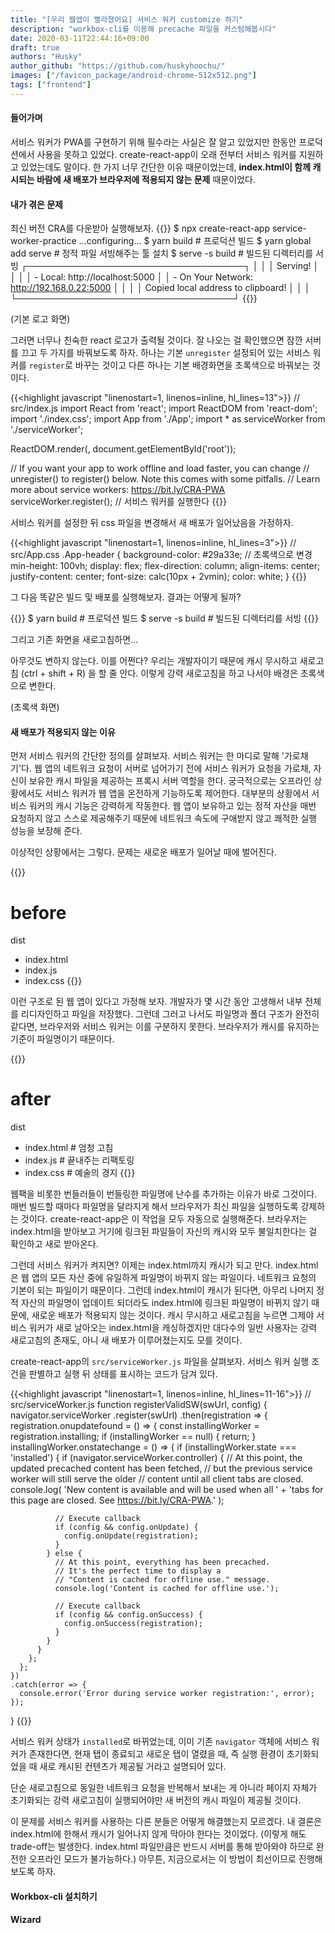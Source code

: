 ```yaml
---
title: "[우리 웹앱이 빨라졌어요] 서비스 워커 customize 하기"
description: "workbox-cli를 이용해 precache 파일을 커스텀해봅시다"
date: 2020-03-11T22:44:16+09:00
draft: true
authors: "Husky"
author_github: "https://github.com/huskyhoochu/"
images: ["/favicon_package/android-chrome-512x512.png"]
tags: ["frontend"]
---
```


#### 들어가며

서비스 워커가 PWA를 구현하기 위해 필수라는 사실은 잘 알고 있었지만 한동안 프로덕션에서 사용을 못하고 있었다. create-react-app이 오래 전부터 서비스 워커를 지원하고 있었는데도 말이다. 한 가지 너무 간단한 이유 때문이었는데, **index.html이 함께 캐시되는 바람에 새 배포가 브라우저에 적용되지 않는 문제** 때문이었다.

#### 내가 겪은 문제

최신 버전 CRA를 다운받아 실행해보자.
{{<highlight bash>}}
$ npx create-react-app service-worker-practice
...configuring...
$ yarn build # 프로덕션 빌드
$ yarn global add serve # 정적 파일 서빙해주는 툴 설치
$ serve -s build # 빌드된 디렉터리를 서빙
┌───────────────────────────────────┐
│                                                  │
│   Serving!                                       │
│                                                  │
│   - Local:            http://localhost:5000      │
│   - On Your Network:  http://192.168.0.22:5000   │
│                                                  │
│   Copied local address to clipboard!             │
│                                                  │
└───────────────────────────────────┘
{{</highlight>}}

(기본 로고 화면)

그러면 너무나 친숙한 react 로고가 출력될 것이다. 잘 나오는 걸 확인했으면 잠깐 서버를 끄고 두 가지를 바꿔보도록 하자. 하나는 기본 `unregister` 설정되어 있는 서비스 워커를 `register`로 바꾸는 것이고 다른 하나는 기본 배경화면을 초록색으로 바꿔보는 것이다. 

{{<highlight javascript "linenostart=1, linenos=inline, hl_lines=13">}}
// src/index.js
import React from 'react';
import ReactDOM from 'react-dom';
import './index.css';
import App from './App';
import * as serviceWorker from './serviceWorker';

ReactDOM.render(<App />, document.getElementById('root'));

// If you want your app to work offline and load faster, you can change
// unregister() to register() below. Note this comes with some pitfalls.
// Learn more about service workers: https://bit.ly/CRA-PWA
serviceWorker.register(); // 서비스 워커를 실행한다
{{</highlight>}}

서비스 워커를 설정한 뒤 css 파일을 변경해서 새 배포가 일어났음을 가정하자.

{{<highlight javascript "linenostart=1, linenos=inline, hl_lines=3">}}
// src/App.css
.App-header {
  background-color: #29a33e; // 초록색으로 변경
  min-height: 100vh;
  display: flex;
  flex-direction: column;
  align-items: center;
  justify-content: center;
  font-size: calc(10px + 2vmin);
  color: white;
}
{{</highlight>}}

그 다음 똑같은 빌드 및 배포를 실행해보자. 결과는 어떻게 될까?

{{<highlight bash>}}
$ yarn build # 프로덕션 빌드
$ serve -s build # 빌드된 디렉터리를 서빙
{{</highlight>}}

그리고 기존 화면을 새로고침하면...

아무것도 변하지 않는다. 이를 어쩐다? 우리는 개발자이기 때문에 캐시 무시하고 새로고침 (ctrl + shift + R) 을 할 줄 안다. 이렇게 강력 새로고침을 하고 나서야 배경은 초록색으로 변한다.

(초록색 화면)

#### 새 배포가 적용되지 않는 이유

먼저 서비스 워커의 간단한 정의를 살펴보자. 서비스 워커는 한 마디로 말해 '가로채기'다. 웹 앱의 네트워크 요청이 서버로 넘어가기 전에 서비스 워커가 요청을 가로채, 자신이 보유한 캐시 파일을 제공하는 프록시 서버 역할을 한다. 궁극적으로는 오프라인 상황에서도 서비스 워커가 웹 앱을 온전하게 기능하도록 제어한다. 대부분의 상황에서 서비스 워커의 캐시 기능은 강력하게 작동한다. 웹 앱이 보유하고 있는 정적 자산을 매번 요청하지 않고 스스로 제공해주기 때문에 네트워크 속도에 구애받지 않고 쾌적한 실행 성능을 보장해 준다.

이상적인 상황에서는 그렇다. 문제는 새로운 배포가 일어날 때에 벌어진다.

{{<highlight bash>}}
# before
dist
  - index.html
  - index.js
  - index.css
{{</highlight>}}

이런 구조로 된 웹 앱이 있다고 가정해 보자. 개발자가 몇 시간 동안 고생해서 내부 전체를 리디자인하고 파일을 저장했다. 그런데 그러고 나서도 파일명과 폴더 구조가 완전히 같다면, 브라우저와 서비스 워커는 이를 구분하지 못한다. 브라우저가 캐시를 유지하는 기준이 파일명이기 때문이다.

{{<highlight bash>}}
# after
dist
  - index.html # 엄청 고침
  - index.js # 끝내주는 리팩토링
  - index.css # 예술의 경지
{{</highlight>}}

웹팩을 비롯한 번들러들이 번들링한 파일명에 난수를 추가하는 이유가 바로 그것이다. 매번 빌드할 때마다 파일명을 달라지게 해서 브라우저가 최신 파일을 실행하도록 강제하는 것이다. create-react-app은 이 작업을 모두 자동으로 실행해준다. 브라우저는 index.html을 받아보고 거기에 링크된 파일들이 자신의 캐시와 모두 불일치한다는 걸 확인하고 새로 받아온다.

그런데 서비스 워커가 켜지면? 이제는 index.html까지 캐시가 되고 만다. index.html은 웹 앱의 모든 자산 중에 유일하게 파일명이 바뀌지 않는 파일이다. 네트워크 요청의 기본이 되는 파일이기 때문이다. 그런데 index.html이 캐시가 된다면, 아무리 나머지 정적 자산의 파일명이 업데이트 되더라도 index.html에 링크된 파일명이 바뀌지 않기 때문에, 새로운 배포가 적용되지 않는 것이다. 캐시 무시하고 새로고침을 누르면 그제야 서비스 워커가 새로 날아오는 index.html을 캐싱하겠지만 대다수의 일반 사용자는 강력 새로고침의 존재도, 아니 새 배포가 이루어졌는지도 모를 것이다.

create-react-app의 `src/serviceWorker.js` 파일을 살펴보자. 서비스 워커 실행 조건을 판별하고 실행 뒤 상태를 표시하는 코드가 담겨 있다.

{{<highlight javascript "linenostart=1, linenos=inline, hl_lines=11-16">}}
// src/serviceWorker.js
function registerValidSW(swUrl, config) {
  navigator.serviceWorker
    .register(swUrl)
    .then(registration => {
      registration.onupdatefound = () => {
        const installingWorker = registration.installing;
        if (installingWorker == null) {
          return;
        }
        installingWorker.onstatechange = () => {
          if (installingWorker.state === 'installed') {
            if (navigator.serviceWorker.controller) {
              // At this point, the updated precached content has been fetched,
              // but the previous service worker will still serve the older
              // content until all client tabs are closed.
              console.log(
                'New content is available and will be used when all ' +
                  'tabs for this page are closed. See https://bit.ly/CRA-PWA.'
              );

              // Execute callback
              if (config && config.onUpdate) {
                config.onUpdate(registration);
              }
            } else {
              // At this point, everything has been precached.
              // It's the perfect time to display a
              // "Content is cached for offline use." message.
              console.log('Content is cached for offline use.');

              // Execute callback
              if (config && config.onSuccess) {
                config.onSuccess(registration);
              }
            }
          }
        };
      };
    })
    .catch(error => {
      console.error('Error during service worker registration:', error);
    });
}
{{</highlight>}}

서비스 워커 상태가 `installed`로 바뀌었는데, 이미 기존 `navigator` 객체에 서비스 워커가 존재한다면, 현재 탭이 종료되고 새로운 탭이 열렸을 때, 즉 실행 환경이 초기화되었을 때 새로 캐시된 컨텐츠가 제공될 거라고 설명되어 있다.

단순 새로고침으로 동일한 네트워크 요청을 반복해서 보내는 게 아니라 페이지 자체가 초기화되는 강력 새로고침이 실행되어야만 새 버전의 캐시 파일이 제공될 것이다.

이 문제를 서비스 워커를 사용하는 다른 분들은 어떻게 해결했는지 모르겠다. 내 결론은 index.html에 한해서 캐시가 일어나지 않게 막아야 한다는 것이었다. (이렇게 해도 trade-off는 발생한다. index.html 파일만큼은 반드시 서버를 통해 받아와야 하므로 완전한 오프라인 모드가 불가능하다.) 아무튼, 지금으로서는 이 방법이 최선이므로 진행해보도록 하자.

#### Workbox-cli 설치하기

#### Wizard

#### 